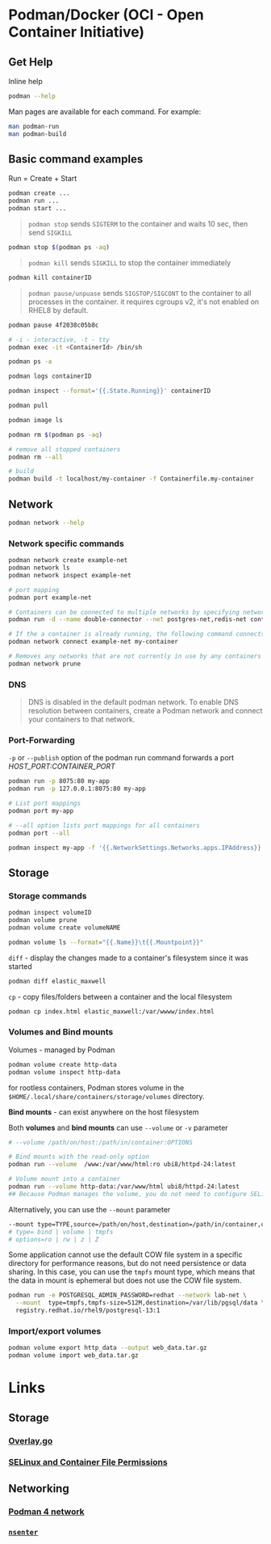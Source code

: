 # Podman/Docker (OCI - Open Container Initiative)

## Get Help

Inline help
```sh
podman --help
```

Man pages are available for each command. For example:
```sh
man podman-run
man podman-build
```

## Basic command examples

Run = Create + Start
```sh
podman create ...
podman run ...
podman start ...
```

> `podman stop` sends `SIGTERM` to the container and waits 10 sec, then send `SIGKILL`
```sh
podman stop $(podman ps -aq)
```

> `podman kill` sends `SIGKILL` to stop the container immediately
```sh
podman kill containerID
```

> `podman pause/unpuase` sends `SIGSTOP/SIGCONT` to the container to all processes in the container. it requires cgroups v2, it's not enabled on RHEL8 by default.
```sh
podman pause 4f2038c05b8c
```

```sh
# -i - interactive, -t - tty
podman exec -it <ContainerId> /bin/sh
```
```sh
podman ps -a

podman logs containerID

podman inspect --format='{{.State.Running}}' containerID

podman pull

podman image ls

podman rm $(podman ps -aq)

# remove all stopped containers
podman rm --all

# build
podman build -t localhost/my-container -f Containerfile.my-container
```

## Network

```sh
podman network --help
```

### Network specific commands

```sh
podman network create example-net
podman network ls
podman network inspect example-net

# port mapping
podman port example-net

# Containers can be connected to multiple networks by specifying network names in a comma-separated list
podman run -d --name double-connector --net postgres-net,redis-net container-image:latest

# If the a container is already running, the following command connects it to the example-net network
podman network connect example-net my-container

# Removes any networks that are not currently in use by any containers
podman network prune
```

### DNS

>DNS is disabled in the default podman network. To enable DNS resolution between containers, create a Podman network and connect your containers to that network.


### Port-Forwarding

`-p` or `--publish` option of the podman run command forwards a port *HOST_PORT:CONTAINER_PORT*

```sh
podman run -p 8075:80 my-app
podman run -p 127.0.0.1:8075:80 my-app

# List port mappings
podman port my-app

# --all option lists port mappings for all containers
podman port --all

podman inspect my-app -f '{{.NetworkSettings.Networks.apps.IPAddress}}'
```

## Storage

### Storage commands
```sh
podman inspect volumeID
podman volume prune
podman volume create volumeNAME

podman volume ls --format="{{.Name}}\t{{.Mountpoint}}"
```

`diff` - display the changes made to a container's filesystem since it was started

```sh
podman diff elastic_maxwell
```

`cp` - copy files/folders between a container and the local filesystem

```sh
podman cp index.html elastic_maxwell:/var/wwww/index.html
```

### Volumes and Bind mounts

Volumes - managed by Podman

```sh
podman volume create http-data
podman volume inspect http-data
```

for rootless containers, Podman stores volume in the `$HOME/.local/share/containers/storage/volumes` directory.

**Bind mounts** - can exist anywhere on the host filesystem

Both **volumes** and **bind mounts** can use `--volume` or `-v` parameter

```sh
# --volume /path/on/host:/path/in/container:OPTIONS

# Bind mounts with the read-only option
podman run --volume  /www:/var/www/html:ro ubi8/httpd-24:latest

# Volume mount into a container
podman run --volume http-data:/var/www/html ubi8/httpd-24:latest
## Because Podman manages the volume, you do not need to configure SELinux permissions.
```

Alternatively, you can use the `--mount` parameter
```sh
--mount type=TYPE,source=/path/on/host,destination=/path/in/container,options=OPTIONS
# type= bind | volume | tmpfs
# options=ro | rw | z | Z
```
Some application cannot use the default COW file system in a specific directory for performance reasons, but do not need persistence or data sharing. In this case, you can use the `tmpfs` mount type, which means that the data in mount is ephemeral but does not use the COW file system.

```sh
podman run -e POSTGRESQL_ADMIN_PASSWORD=redhat --network lab-net \
  --mount  type=tmpfs,tmpfs-size=512M,destination=/var/lib/pgsql/data \
  registry.redhat.io/rhel9/postgresql-13:1
```

### Import/export volumes
```sh 
podman volume export http_data --output web_data.tar.gz
podman volume import web_data.tar.gz
```

# Links

## Storage

### [Overlay.go](https://github.com/containers/podman/blob/v4.2.0/vendor/github.com/containers/storage/drivers/overlay/overlay.go)

### [SELinux and Container File Permissions](https://www.redhat.com/sysadmin/user-namespaces-selinux-rootless-containers)

## Networking

### [Podman 4 network](https://www.redhat.com/sysadmin/podman-new-network-stack)

### [`nsenter`](https://www.redhat.com/sysadmin/container-namespaces-nsenter)